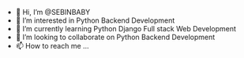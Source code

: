 - 👋 Hi, I’m @SEBINBABY
- 👀 I’m interested in Python Backend Development
- 🌱 I’m currently learning Python Django Full stack Web Development
- 💞️ I’m looking to collaborate on Python Backend Development
- 📫 How to reach me ...

<!---
SEBINBABY/SEBINBABY is a ✨ special ✨ repository because its `README.md` (this file) appears on your GitHub profile.
You can click the Preview link to take a look at your changes.
--->

